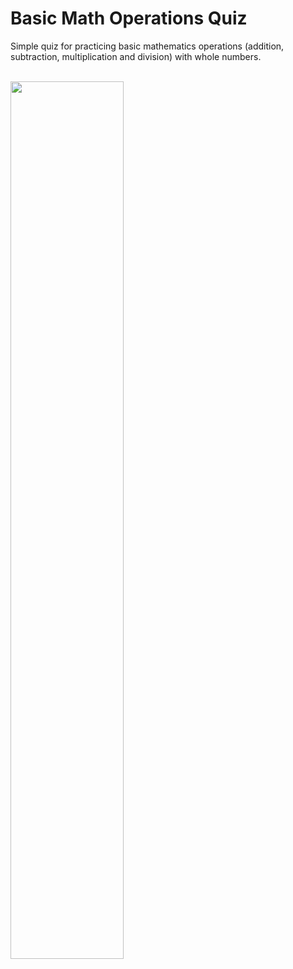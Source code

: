 # Basic Math Operations Quiz

Simple quiz for practicing basic mathematics operations (addition, subtraction, multiplication and division) with whole numbers.

<br>
<img src="media/Learning.gif" width=60%>
<br>